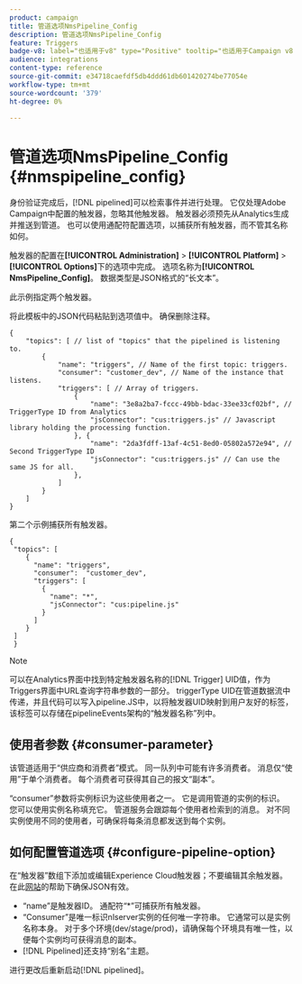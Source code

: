 ```yaml
---
product: campaign
title: 管道选项NmsPipeline_Config
description: 管道选项NmsPipeline_Config
feature: Triggers
badge-v8: label="也适用于v8" type="Positive" tooltip="也适用于Campaign v8"
audience: integrations
content-type: reference
source-git-commit: e34718caefdf5db4ddd61db601420274be77054e
workflow-type: tm+mt
source-wordcount: '379'
ht-degree: 0%

---
```



# 管道选项NmsPipeline_Config {#nmspipeline_config}



身份验证完成后，[!DNL pipelined]可以检索事件并进行处理。 它仅处理Adobe Campaign中配置的触发器，忽略其他触发器。 触发器必须预先从Analytics生成并推送到管道。
也可以使用通配符配置选项，以捕获所有触发器，而不管其名称如何。

触发器的配置在&#x200B;**[!UICONTROL Administration]** > **[!UICONTROL Platform]** > **[!UICONTROL Options]**&#x200B;下的选项中完成。 选项名称为&#x200B;**[!UICONTROL NmsPipeline_Config]**。 数据类型是JSON格式的“长文本”。

此示例指定两个触发器。

将此模板中的JSON代码粘贴到选项值中。 确保删除注释。

```
{
    "topics": [ // list of "topics" that the pipelined is listening to.
        {
            "name": "triggers", // Name of the first topic: triggers.
            "consumer": "customer_dev", // Name of the instance that listens. 
            "triggers": [ // Array of triggers. 
                {
                    "name": "3e8a2ba7-fccc-49bb-bdac-33ee33cf02bf", // TriggerType ID from Analytics 
                    "jsConnector": "cus:triggers.js" // Javascript library holding the processing function.
                }, {
                    "name": "2da3fdff-13af-4c51-8ed0-05802a572e94", // Second TriggerType ID 
                    "jsConnector": "cus:triggers.js" // Can use the same JS for all.
                },
            ]
        }
    ]
}
```

第二个示例捕获所有触发器。

```
{
 "topics": [
    {
      "name": "triggers",
      "consumer":  "customer_dev",
      "triggers": [
        {
          "name": "*",
          "jsConnector": "cus:pipeline.js"
        }
      ]
    }
 ]
 }
```

>[!NOTE]
>
>可以在Analytics界面中找到特定触发器名称的[!DNL Trigger] UID值，作为Triggers界面中URL查询字符串参数的一部分。 triggerType UID在管道数据流中传递，并且代码可以写入pipeline.JS中，以将触发器UID映射到用户友好的标签，该标签可以存储在pipelineEvents架构的“触发器名称”列中。

## 使用者参数 {#consumer-parameter}

该管道适用于“供应商和消费者”模式。 同一队列中可能有许多消费者。 消息仅“使用”于单个消费者。 每个消费者可获得其自己的报文“副本”。

“consumer”参数将实例标识为这些使用者之一。 它是调用管道的实例的标识。 您可以使用实例名称填充它。 管道服务会跟踪每个使用者检索到的消息。 对不同实例使用不同的使用者，可确保将每条消息都发送到每个实例。

## 如何配置管道选项 {#configure-pipeline-option}

在“触发器”数组下添加或编辑Experience Cloud触发器；不要编辑其余触发器。
在此[网站](https://jsonlint.com/)的帮助下确保JSON有效。

* “name”是触发器ID。 通配符“*”可捕获所有触发器。
* “Consumer”是唯一标识nlserver实例的任何唯一字符串。 它通常可以是实例名称本身。 对于多个环境(dev/stage/prod)，请确保每个环境具有唯一性，以便每个实例均可获得消息的副本。
* [!DNL Pipelined]还支持“别名”主题。

进行更改后重新启动[!DNL pipelined]。
